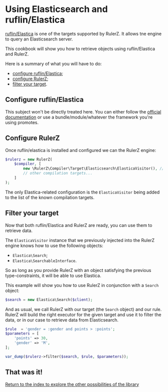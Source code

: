 Using Elasticsearch and ruflin/Elastica
=======================================

[ruflin/Elastica](https://github.com/ruflin/Elastica) is one of the
targets supported by RulerZ. It allows tne engine to query an Elasticsearch
server.

This cookbook will show you how to retrieve objects using ruflin/Elastica and
RulerZ.

Here is a summary of what you will have to do:

 * [configure ruflin/Elastica](#configure-ruflin-elastica);
 * [configure RulerZ](#configure-rulerz);
 * [filter your target](#filter-your-target).

## Configure ruflin/Elastica

This subject won't be directly treated here. You can either follow the [official
documentation](http://elastica.io/getting-started/installation.html)
or use a bundle/module/whatever the framework you're using promotes.

## Configure RulerZ

Once ruflin/elastica is installed and configured we can the RulerZ engine:

```php
$rulerz = new RulerZ(
    $compiler, [
        new \RulerZ\Compiler\Target\Elasticsearch\ElasticaVisitor(), // this line is Elastica-specific
        // other compilation targets...
    ]
);
```

The only Elastica-related configuration is the `ElasticaVisitor` being added
to the list of the known compilation targets.

## Filter your target

Now that both ruflin/Elastica and RulerZ are ready, you can use them to retrieve
data.

The `ElasticaVisitor` instance that we previously injected into the RulerZ
engine knows how to use the following objects:

* `Elastica\Search`;
* `Elastica\SearchableInterface`.

So as long as you provide RulerZ with an object satisfying the previous
type-constraints, it will be able to use Elastica.

This example will show you how to use RulerZ in conjunction with a `Search`
object:

```php
$search = new Elastica\Search($client);
```

And as usual, we call RulerZ with our target (the `Search` object) and our
rule.
RulerZ will build the right executor for the given target and use it to filter
the data, or in our case to retrieve data from Elasticsearch.

```php
$rule  = 'gender = :gender and points > :points';
$parameters = [
    'points' => 30,
    'gender' => 'M',
];

var_dump($rulerz->filter($search, $rule, $parameters));
```

## That was it!

[Return to the index to explore the other possibilities of the library](../index.md)